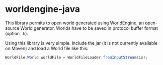 # worldengine-java

This library permits to open world generated using [WorldEngine](https://github.com/Mindwerks/worldengine), an open-source World generator. Worlds have to be saved in protocol buffer format (option `-b`).

Using this library is very simple. Include the jar (it is not currently available on Maven) and load a World file like this:

```java
WorldFile.World worldFile = WorldFileLoader.fromInputStream(is);
```
